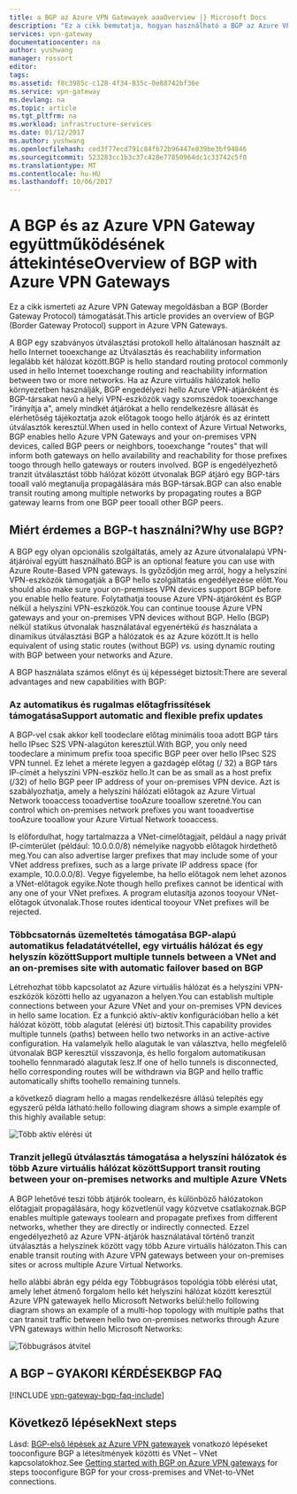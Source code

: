 ```yaml
---
title: a BGP az Azure VPN Gatewayek aaaOverview |} Microsoft Docs
description: "Ez a cikk bemutatja, hogyan használható a BGP az Azure VPN Gateway megoldással együtt."
services: vpn-gateway
documentationcenter: na
author: yushwang
manager: rossort
editor: 
tags: 
ms.assetid: f8c3985c-c128-4f34-835c-0e88742bf36e
ms.service: vpn-gateway
ms.devlang: na
ms.topic: article
ms.tgt_pltfrm: na
ms.workload: infrastructure-services
ms.date: 01/12/2017
ms.author: yushwang
ms.openlocfilehash: ced3f77ecd791c84fb72b96447e839be3bf94846
ms.sourcegitcommit: 523283cc1b3c37c428e77850964dc1c33742c5f0
ms.translationtype: MT
ms.contentlocale: hu-HU
ms.lasthandoff: 10/06/2017
---
```

# <a name="overview-of-bgp-with-azure-vpn-gateways"></a><span data-ttu-id="d18ad-103">A BGP és az Azure VPN Gateway együttműködésének áttekintése</span><span class="sxs-lookup"><span data-stu-id="d18ad-103">Overview of BGP with Azure VPN Gateways</span></span>
<span data-ttu-id="d18ad-104">Ez a cikk ismerteti az Azure VPN Gateway megoldásban a BGP (Border Gateway Protocol) támogatását.</span><span class="sxs-lookup"><span data-stu-id="d18ad-104">This article provides an overview of BGP (Border Gateway Protocol) support in Azure VPN Gateways.</span></span>

<span data-ttu-id="d18ad-105">A BGP egy szabványos útválasztási protokoll hello általánosan használt az hello Internet tooexchange az Útválasztás és reachability information legalább két hálózat között.</span><span class="sxs-lookup"><span data-stu-id="d18ad-105">BGP is hello standard routing protocol commonly used in hello Internet tooexchange routing and reachability information between two or more networks.</span></span> <span data-ttu-id="d18ad-106">Ha az Azure virtuális hálózatok hello környezetben használják, BGP engedélyezi hello Azure VPN-átjáróként és BGP-társakat nevű a helyi VPN-eszközök vagy szomszédok tooexchange "irányítja a", amely mindkét átjárókat a hello rendelkezésre állását és elérhetőség tájékoztatja azok előtagok toogo hello átjárók és az érintett útválasztók keresztül.</span><span class="sxs-lookup"><span data-stu-id="d18ad-106">When used in hello context of Azure Virtual Networks, BGP enables hello Azure VPN Gateways and your on-premises VPN devices, called BGP peers or neighbors, tooexchange "routes" that will inform both gateways on hello availability and reachability for those prefixes toogo through hello gateways or routers involved.</span></span> <span data-ttu-id="d18ad-107">BGP is engedélyezhető tranzit útválasztást több hálózat között útvonalak BGP átjáró egy BGP-társ tooall való megtanulja propagálására más BGP-társak.</span><span class="sxs-lookup"><span data-stu-id="d18ad-107">BGP can also enable transit routing among multiple networks by propagating routes a BGP gateway learns from one BGP peer tooall other BGP peers.</span></span> 

## <a name="why-use-bgp"></a><span data-ttu-id="d18ad-108">Miért érdemes a BGP-t használni?</span><span class="sxs-lookup"><span data-stu-id="d18ad-108">Why use BGP?</span></span>
<span data-ttu-id="d18ad-109">A BGP egy olyan opcionális szolgáltatás, amely az Azure útvonalalapú VPN-átjáróival együtt használható.</span><span class="sxs-lookup"><span data-stu-id="d18ad-109">BGP is an optional feature you can use with Azure Route-Based VPN gateways.</span></span> <span data-ttu-id="d18ad-110">Is győződjön meg arról, hogy a helyszíni VPN-eszközök támogatják a BGP hello szolgáltatás engedélyezése előtt.</span><span class="sxs-lookup"><span data-stu-id="d18ad-110">You should also make sure your on-premises VPN devices support BGP before you enable hello feature.</span></span> <span data-ttu-id="d18ad-111">Folytathatja toouse Azure VPN-átjáróként és BGP nélkül a helyszíni VPN-eszközök.</span><span class="sxs-lookup"><span data-stu-id="d18ad-111">You can continue toouse Azure VPN gateways and your on-premises VPN devices without BGP.</span></span> <span data-ttu-id="d18ad-112">Hello (BGP) nélkül statikus útvonalak használatával egyenértékű *és* használata a dinamikus útválasztási BGP a hálózatok és az Azure között.</span><span class="sxs-lookup"><span data-stu-id="d18ad-112">It is hello equivalent of using static routes (without BGP) *vs.* using dynamic routing with BGP between your networks and Azure.</span></span>

<span data-ttu-id="d18ad-113">A BGP használata számos előnyt és új képességet biztosít:</span><span class="sxs-lookup"><span data-stu-id="d18ad-113">There are several advantages and new capabilities with BGP:</span></span>

### <a name="support-automatic-and-flexible-prefix-updates"></a><span data-ttu-id="d18ad-114">Az automatikus és rugalmas előtagfrissítések támogatása</span><span class="sxs-lookup"><span data-stu-id="d18ad-114">Support automatic and flexible prefix updates</span></span>
<span data-ttu-id="d18ad-115">A BGP-vel csak akkor kell toodeclare előtag minimális tooa adott BGP társ hello IPsec S2S VPN-alagúton keresztül.</span><span class="sxs-lookup"><span data-stu-id="d18ad-115">With BGP, you only need toodeclare a minimum prefix tooa specific BGP peer over hello IPsec S2S VPN tunnel.</span></span> <span data-ttu-id="d18ad-116">Ez lehet a mérete legyen a gazdagép előtag (/ 32) a BGP társ IP-címét a helyszíni VPN-eszköz hello.</span><span class="sxs-lookup"><span data-stu-id="d18ad-116">It can be as small as a host prefix (/32) of hello BGP peer IP address of your on-premises VPN device.</span></span> <span data-ttu-id="d18ad-117">Azt is szabályozhatja, amely a helyszíni hálózati előtagok az Azure Virtual Network tooaccess tooadvertise tooAzure tooallow szeretné.</span><span class="sxs-lookup"><span data-stu-id="d18ad-117">You can control which on-premises network prefixes you want tooadvertise tooAzure tooallow your Azure Virtual Network tooaccess.</span></span>

<span data-ttu-id="d18ad-118">Is előfordulhat, hogy tartalmazza a VNet-címelőtagjait, például a nagy privát IP-címterület (például: 10.0.0.0/8) némelyike nagyobb előtagok hirdethető meg.</span><span class="sxs-lookup"><span data-stu-id="d18ad-118">You can also advertise larger prefixes that may include some of your VNet address prefixes, such as a large private IP address space (for example, 10.0.0.0/8).</span></span> <span data-ttu-id="d18ad-119">Vegye figyelembe, ha hello előtagok nem lehet azonos a VNet-előtagok egyike.</span><span class="sxs-lookup"><span data-stu-id="d18ad-119">Note though hello prefixes cannot be identical with any one of your VNet prefixes.</span></span> <span data-ttu-id="d18ad-120">A program elutasítja azonos tooyour VNet-előtagok útvonalak.</span><span class="sxs-lookup"><span data-stu-id="d18ad-120">Those routes identical tooyour VNet prefixes will be rejected.</span></span>

### <a name="support-multiple-tunnels-between-a-vnet-and-an-on-premises-site-with-automatic-failover-based-on-bgp"></a><span data-ttu-id="d18ad-121">Többcsatornás üzemeltetés támogatása BGP-alapú automatikus feladatátvétellel, egy virtuális hálózat és egy helyszín között</span><span class="sxs-lookup"><span data-stu-id="d18ad-121">Support multiple tunnels between a VNet and an on-premises site with automatic failover based on BGP</span></span>
<span data-ttu-id="d18ad-122">Létrehozhat több kapcsolatot az Azure virtuális hálózat és a helyszíni VPN-eszközök közötti hello az ugyanazon a helyen.</span><span class="sxs-lookup"><span data-stu-id="d18ad-122">You can establish multiple connections between your Azure VNet and your on-premises VPN devices in hello same location.</span></span> <span data-ttu-id="d18ad-123">Ez a funkció aktív-aktív konfigurációban hello a két hálózat között, több alagutat (elérési út) biztosít.</span><span class="sxs-lookup"><span data-stu-id="d18ad-123">This capability provides multiple tunnels (paths) between hello two networks in an active-active configuration.</span></span> <span data-ttu-id="d18ad-124">Ha valamelyik hello alagutak le van választva, hello megfelelő útvonalak BGP keresztül visszavonja, és hello forgalom automatikusan toohello fennmaradó alagutak lesz.</span><span class="sxs-lookup"><span data-stu-id="d18ad-124">If one of hello tunnels is disconnected, hello corresponding routes will be withdrawn via BGP and hello traffic automatically shifts toohello remaining tunnels.</span></span>

<span data-ttu-id="d18ad-125">a következő diagram hello a magas rendelkezésre állású telepítés egy egyszerű példa látható:</span><span class="sxs-lookup"><span data-stu-id="d18ad-125">hello following diagram shows a simple example of this highly available setup:</span></span>

![Több aktív elérési út](./media/vpn-gateway-bgp-overview/multiple-active-tunnels.png)

### <a name="support-transit-routing-between-your-on-premises-networks-and-multiple-azure-vnets"></a><span data-ttu-id="d18ad-127">Tranzit jellegű útválasztás támogatása a helyszíni hálózatok és több Azure virtuális hálózat között</span><span class="sxs-lookup"><span data-stu-id="d18ad-127">Support transit routing between your on-premises networks and multiple Azure VNets</span></span>
<span data-ttu-id="d18ad-128">A BGP lehetővé teszi több átjárók toolearn, és különböző hálózatokon előtagjait propagálására, hogy közvetlenül vagy közvetve csatlakoznak.</span><span class="sxs-lookup"><span data-stu-id="d18ad-128">BGP enables multiple gateways toolearn and propagate prefixes from different networks, whether they are directly or indirectly connected.</span></span> <span data-ttu-id="d18ad-129">Ezzel engedélyezhető az Azure VPN-átjárók használatával történő tranzit útválasztás a helyszínek között vagy több Azure virtuális hálózaton.</span><span class="sxs-lookup"><span data-stu-id="d18ad-129">This can enable transit routing with Azure VPN gateways between your on-premises sites or across multiple Azure Virtual Networks.</span></span>

<span data-ttu-id="d18ad-130">hello alábbi ábrán egy példa egy Többugrásos topológia több elérési utat, amely lehet átmenő forgalom hello két helyszíni hálózat között keresztül Azure VPN gatewayek hello Microsoft Networks belül:</span><span class="sxs-lookup"><span data-stu-id="d18ad-130">hello following diagram shows an example of a multi-hop topology with multiple paths that can transit traffic between hello two on-premises networks through Azure VPN gateways within hello Microsoft Networks:</span></span>

![Többugrásos átvitel](./media/vpn-gateway-bgp-overview/full-mesh-transit.png)

## <a name="bgp-faq"></a><span data-ttu-id="d18ad-132">A BGP – GYAKORI KÉRDÉSEK</span><span class="sxs-lookup"><span data-stu-id="d18ad-132">BGP FAQ</span></span>
[!INCLUDE [vpn-gateway-bgp-faq-include](../../includes/vpn-gateway-bpg-faq-include.md)]

## <a name="next-steps"></a><span data-ttu-id="d18ad-133">Következő lépések</span><span class="sxs-lookup"><span data-stu-id="d18ad-133">Next steps</span></span>
<span data-ttu-id="d18ad-134">Lásd: [BGP-első lépések az Azure VPN gatewayek](vpn-gateway-bgp-resource-manager-ps.md) vonatkozó lépéseket tooconfigure BGP a létesítmények közötti és VNet – VNet kapcsolatokhoz.</span><span class="sxs-lookup"><span data-stu-id="d18ad-134">See [Getting started with BGP on Azure VPN gateways](vpn-gateway-bgp-resource-manager-ps.md) for steps tooconfigure BGP for your cross-premises and VNet-to-VNet connections.</span></span>

